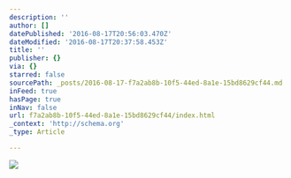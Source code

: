 ```yaml
---
description: ''
author: []
datePublished: '2016-08-17T20:56:03.470Z'
dateModified: '2016-08-17T20:37:58.453Z'
title: ''
publisher: {}
via: {}
starred: false
sourcePath: _posts/2016-08-17-f7a2ab8b-10f5-44ed-8a1e-15bd8629cf44.md
inFeed: true
hasPage: true
inNav: false
url: f7a2ab8b-10f5-44ed-8a1e-15bd8629cf44/index.html
_context: 'http://schema.org'
_type: Article

---
```

![](https://the-grid-user-content.s3-us-west-2.amazonaws.com/4c734b76-bd0e-4825-8e4a-4dfc07be0443.jpg)